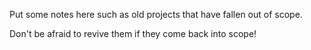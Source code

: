 
Put some notes here such as old projects that have fallen out of scope.

Don't be afraid to revive them if they come back into scope!